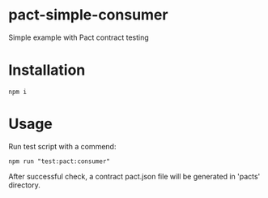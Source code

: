 # pact-simple-consumer
Simple example with Pact contract testing

# Installation
```
npm i
```

# Usage
Run test script with a commend:
```
npm run "test:pact:consumer"
```
After successful check, a contract pact.json file will be generated in 'pacts' directory.